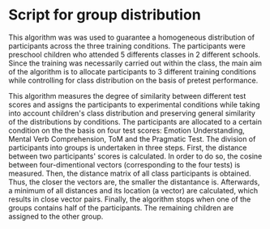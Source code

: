 # Script for group distribution

This algorithm was was used to guarantee a homogeneous distribution of participants across the three training conditions. The participants were preschool children who attended 5 differents classes in 2 different schools. Since the training was necessarily carried out within the class, the main aim of the algorithm is to allocate participants to 3 different training conditions while controlling for class distribution on the basis of pretest performance.

This algorithm measures the degree of similarity between different test scores and assigns the participants to experimental conditions while taking into account children's class distribution and preserving general similarity of the distributions by conditions. The participants are allocated to a certain condition on the the basis on four test scores: Emotion Understanding, Mental Verb Comprehension, ToM and the Pragmatic Test. The division of participants into groups is undertaken in three steps. First, the distance between two participants' scores is calculated. In order to do so, the cosine between four-dimentional vectors (corresponding to the four tests) is measured. Then, the distance matrix of all class participants is obtained. Thus, the closer the vectors are, the smaller the distantance is. Afterwards, a minimum of all distances and its location (a vector) are calculated, which results in close vector pairs. Finally, the algorithm stops when one of the groups contains half of the participants. The remaining children are assigned to the other group.
